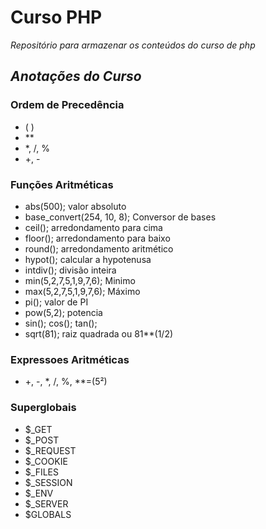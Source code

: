 # **Curso PHP**
_Repositório para armazenar os conteúdos do curso de php_

## *Anotações do Curso*
### Ordem de Precedência
- ( )
- **
- *, /, %
- +, -

### Funções Aritméticas
- abs(500); valor absoluto
- base_convert(254, 10, 8); Conversor de bases
- ceil(); arredondamento para cima
- floor(); arredondamento para baixo
- round(); arredondamento aritmético
- hypot(); calcular a hypotenusa
- intdiv(); divisão inteira
- min(5,2,7,5,1,9,7,6); Minimo
- max(5,2,7,5,1,9,7,6); Máximo
- pi(); valor de PI
- pow(5,2); potencia
- sin(); cos(); tan();
- sqrt(81); raiz quadrada ou 81**(1/2)

### Expressoes Aritméticas
- +, -, *, /, %, **=(5²)

### Superglobais
- $_GET
- $_POST
- $_REQUEST
- $_COOKIE
- $_FILES
- $_SESSION
- $_ENV
- $_SERVER
- $GLOBALS
